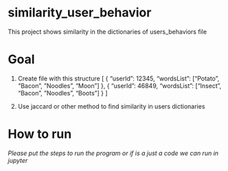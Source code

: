 # similarity_user_behavior
This project shows similarity in the dictionaries of users_behaviors file

# Goal
1. Create file with this structure
[
{
		“userId”: 12345,
	“wordsList”: [“Potato”, “Bacon”, ”Noodles”, “Moon”]
},
{
	“userId”: 46849,
		“wordsList”: [“Insect”, “Bacon”, ”Noodles”, “Boots”]
}
]

2. Use jaccard or other method to find similarity in users dictionaries

# How to run

*Please put the steps to run the program or if is a just a code we can run in jupyter*

